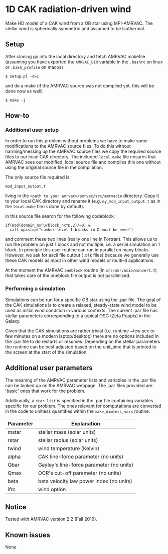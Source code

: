 

# 1D CAK radiation-driven wind

Make HD model of a CAK wind from a OB star using MPI-AMRVAC. The stellar wind is spherically symmetric and assumed to be isothermal. 

## Setup

After cloning go into the local directory and fetch AMRVAC makefile (assuming you have exported the `AMRVAC_DIR` variable in the `.bashrc` on linux or `.bash_profile` on macos)
```
$ setup.pl -d=1
```
and do a make (if the AMRVAC source was not compiled yet, this will be done now as well)
```
$ make -j
```

## How-to

### Additional user setup

In order to run this problem without problems we have to make some modifications to the AMRVAC source files. To do this without harming/messing up the AMRVAC source files we copy the required source files to our local CAK directory. The included `local.make` file ensures that AMRVAC sees our modified, local source file and compiles this one without using the original source file in the compilation.

The only source file required is:
```
mod_input_output.t
```
living in the `<path to your amrvac>/amrvac/src/amrvacio` directory. Copy it to your local CAK directory and rename it (e.g. `my_mod_input_output.t` as in the `local.make` file is done by default).

In this source file search for the following codeblock:
```
if(mod(domain_nx^D/block_nx^D,2)/=0) &
  call mpistop("number level 1 blocks in D must be even")
```
and comment these two lines (really one line in Fortran). This allows us to run the problem on just 1 block and not multiple, i.e. a serial simulation on 1 block. In principle this user routine can run in parallel on many blocks. However, we ask for ascii file output (`.blk` files) because we generally use these CAK models as input in other wind models or multi-d applications. 

At the moment the AMRVAC `oneblock` routine (in `src/amrvacio/convert.t`) that takes care of the oneblock file output is not parallelised.

### Performing a simulation

Simulations can be run for a specific OB star using the .par file. The goal of the CAK simulations is to create a relaxed, steady-state wind model to be used as initial wind condition in various contexts. The current .par file has stellar parameters corresponding to a typical OSG (Zeta Puppis) in the Galaxy.

Given that the CAK simulations are rather trivial (i.e. runtime ~few sec to few minutes on a modern laptop/desktop) there are no options included in the .par file to do restarts or resumes. Depending on the stellar parameters the runtime can be best adjusted based on the unit_time that is printed to the screen at the start of the simulation.

## Additional user parameters

The meaning of the AMRVAC parameter lists and variables in the .par file can be looked up on the AMRVAC webpage. The .par files provided are 'basic' ones that work for the problem.

Additionally, a `star_list` is specified in the .par file containing variables specific for our problem. The ones relevant for computations are converted in the code to unitless quantities within the `make_dimless_vars` routine.

| Parameter| Explanation                                                       |
|----------|-------------------------------------------------------------------|
| mstar    | stellar mass (solar units)                                        |
| rstar    | stellar radius (solar units)                                      |
| twind    | wind temperature (Kelvin)                                         |                                                      | rhobound | boundary density (g/cm^3)                                         |
| alpha    | CAK line-force parameter (no units)                               |
| Qbar     | Gayley's line-force parameter (no units)                          |
| Qmax     | OCR's cut-off parameter (no units)                                |
| beta     | beta velocity law power index (no units)                          |
| ifrc     | wind option                                                       |

## Notice

Tested with AMRVAC version 2.2 (Fall 2019).

## Known issues

None
